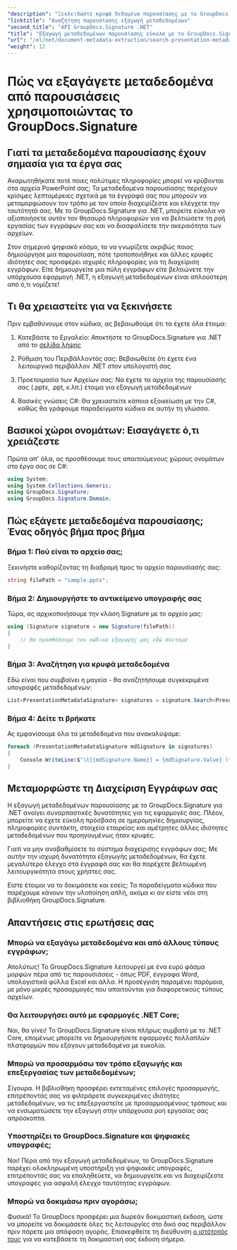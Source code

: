 ```yaml
---
"description": "Ξεκλειδώστε κρυφά δεδομένα παρουσίασης με το GroupDocs.Signature για .NET. Μάθετε πώς να εξαγάγετε και να αξιοποιήσετε μεταδεδομένα για να βελτιστοποιήσετε το σύστημα διαχείρισης εγγράφων σας."
"linktitle": "Αναζήτηση παρουσίασης εξαγωγή μεταδεδομένων"
"second_title": "API GroupDocs.Signature .NET"
"title": "Εξαγωγή μεταδεδομένων παρουσίασης εύκολα με το GroupDocs.Signature"
"url": "/el/net/document-metadata-extraction/search-presentation-metadata-extraction/"
"weight": 12
---
```


# Πώς να εξαγάγετε μεταδεδομένα από παρουσιάσεις χρησιμοποιώντας το GroupDocs.Signature

## Γιατί τα μεταδεδομένα παρουσίασης έχουν σημασία για τα έργα σας

Αναρωτηθήκατε ποτέ ποιες πολύτιμες πληροφορίες μπορεί να κρύβονται στα αρχεία PowerPoint σας; Τα μεταδεδομένα παρουσίασης περιέχουν κρίσιμες λεπτομέρειες σχετικά με τα έγγραφά σας που μπορούν να μεταμορφώσουν τον τρόπο με τον οποίο διαχειρίζεστε και ελέγχετε την ταυτότητά σας. Με το GroupDocs.Signature για .NET, μπορείτε εύκολα να αξιοποιήσετε αυτόν τον θησαυρό πληροφοριών για να βελτιώσετε τη ροή εργασίας των εγγράφων σας και να διασφαλίσετε την ακεραιότητα των αρχείων.

Στον σημερινό ψηφιακό κόσμο, το να γνωρίζετε ακριβώς ποιος δημιούργησε μια παρουσίαση, πότε τροποποιήθηκε και άλλες κρυφές ιδιότητες σας προσφέρει ισχυρές πληροφορίες για τη διαχείριση εγγράφων. Είτε δημιουργείτε μια πύλη εγγράφων είτε βελτιώνετε την υπάρχουσα εφαρμογή .NET, η εξαγωγή μεταδεδομένων είναι απλούστερη από ό,τι νομίζετε!

## Τι θα χρειαστείτε για να ξεκινήσετε

Πριν εμβαθύνουμε στον κώδικα, ας βεβαιωθούμε ότι τα έχετε όλα έτοιμα:

1. Κατεβάστε το Εργαλείο: Αποκτήστε το GroupDocs.Signature για .NET από το [σελίδα λήψης](https://releases.groupdocs.com/signature/net/)
   
2. Ρύθμιση του Περιβάλλοντός σας: Βεβαιωθείτε ότι έχετε ένα λειτουργικό περιβάλλον .NET στον υπολογιστή σας
   
3. Προετοιμασία των Αρχείων σας: Να έχετε τα αρχεία της παρουσίασής σας (.pptx, .ppt, κ.λπ.) έτοιμα για εξαγωγή μεταδεδομένων
   
4. Βασικές γνώσεις C#: Θα χρειαστείτε κάποια εξοικείωση με την C#, καθώς θα γράφουμε παραδείγματα κώδικα σε αυτήν τη γλώσσα.

## Βασικοί χώροι ονομάτων: Εισαγάγετε ό,τι χρειάζεστε

Πρώτα απ' όλα, ας προσθέσουμε τους απαιτούμενους χώρους ονομάτων στο έργο σας σε C#:

```csharp
using System;
using System.Collections.Generic;
using GroupDocs.Signature;
using GroupDocs.Signature.Domain;
```

## Πώς εξάγετε μεταδεδομένα παρουσίασης; Ένας οδηγός βήμα προς βήμα

### Βήμα 1: Πού είναι το αρχείο σας;

Ξεκινήστε καθορίζοντας τη διαδρομή προς το αρχείο παρουσίασής σας:

```csharp
string filePath = "sample.pptx";
```

### Βήμα 2: Δημιουργήστε το αντικείμενο υπογραφής σας

Τώρα, ας αρχικοποιήσουμε την κλάση Signature με το αρχείο μας:

```csharp
using (Signature signature = new Signature(filePath))
{
    // Θα προσθέσουμε τον κώδικα εξαγωγής μας εδώ σύντομα
}
```

### Βήμα 3: Αναζήτηση για κρυφά μεταδεδομένα

Εδώ είναι που συμβαίνει η μαγεία - θα αναζητήσουμε συγκεκριμένα υπογραφές μεταδεδομένων:

```csharp
List<PresentationMetadataSignature> signatures = signature.Search<PresentationMetadataSignature>(SignatureType.Metadata);
```

### Βήμα 4: Δείτε τι βρήκατε

Ας εμφανίσουμε όλα τα μεταδεδομένα που ανακαλύψαμε:

```csharp
foreach (PresentationMetadataSignature mdSignature in signatures)
{
    Console.WriteLine($"\t[{mdSignature.Name}] = {mdSignature.Value} ({mdSignature.Type})");
}
```

## Μεταμορφώστε τη Διαχείριση Εγγράφων σας

Η εξαγωγή μεταδεδομένων παρουσίασης με το GroupDocs.Signature για .NET ανοίγει συναρπαστικές δυνατότητες για τις εφαρμογές σας. Πλέον, μπορείτε να έχετε εύκολη πρόσβαση σε ημερομηνίες δημιουργίας, πληροφορίες συντάκτη, στοιχεία εταιρείας και αμέτρητες άλλες ιδιότητες μεταδεδομένων που προηγουμένως ήταν κρυφές.

Γιατί να μην αναβαθμίσετε το σύστημα διαχείρισης εγγράφων σας; Με αυτήν την ισχυρή δυνατότητα εξαγωγής μεταδεδομένων, θα έχετε μεγαλύτερο έλεγχο στα έγγραφά σας και θα παρέχετε βελτιωμένη λειτουργικότητα στους χρήστες σας.

Είστε έτοιμοι να το δοκιμάσετε και εσείς; Τα παραδείγματα κώδικα που παρέχουμε κάνουν την υλοποίηση απλή, ακόμα κι αν είστε νέοι στη βιβλιοθήκη GroupDocs.Signature.

## Απαντήσεις στις ερωτήσεις σας

### Μπορώ να εξαγάγω μεταδεδομένα και από άλλους τύπους εγγράφων;

Απολύτως! Το GroupDocs.Signature λειτουργεί με ένα ευρύ φάσμα μορφών πέρα από τις παρουσιάσεις - όπως PDF, έγγραφα Word, υπολογιστικά φύλλα Excel και άλλα. Η προσέγγιση παραμένει παρόμοια, με μόνο μικρές προσαρμογές που απαιτούνται για διαφορετικούς τύπους αρχείων.

### Θα λειτουργήσει αυτό με εφαρμογές .NET Core;

Ναι, θα γίνει! Το GroupDocs.Signature είναι πλήρως συμβατό με το .NET Core, επομένως μπορείτε να δημιουργήσετε εφαρμογές πολλαπλών πλατφορμών που εξάγουν μεταδεδομένα με ευκολία.

### Μπορώ να προσαρμόσω τον τρόπο εξαγωγής και επεξεργασίας των μεταδεδομένων;

Σίγουρα. Η βιβλιοθήκη προσφέρει εκτεταμένες επιλογές προσαρμογής, επιτρέποντάς σας να φιλτράρετε συγκεκριμένες ιδιότητες μεταδεδομένων, να τις επεξεργαστείτε με προσαρμοσμένους τρόπους και να ενσωματώσετε την εξαγωγή στην υπάρχουσα ροή εργασίας σας απρόσκοπτα.

### Υποστηρίζει το GroupDocs.Signature και ψηφιακές υπογραφές;

Ναι! Πέρα από την εξαγωγή μεταδεδομένων, το GroupDocs.Signature παρέχει ολοκληρωμένη υποστήριξη για ψηφιακές υπογραφές, επιτρέποντάς σας να επαληθεύετε, να δημιουργείτε και να διαχειρίζεστε υπογραφές για ασφαλή έλεγχο ταυτότητας εγγράφων.

### Μπορώ να δοκιμάσω πριν αγοράσω;

Φυσικά! Το GroupDocs προσφέρει μια δωρεάν δοκιμαστική έκδοση, ώστε να μπορείτε να δοκιμάσετε όλες τις λειτουργίες στο δικό σας περιβάλλον πριν πάρετε μια απόφαση αγοράς. Επισκεφθείτε τη διεύθυνση [ο ιστότοπός τους](https://releases.groupdocs.com/) για να κατεβάσετε τη δοκιμαστική σας έκδοση σήμερα.